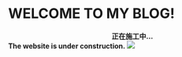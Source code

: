 # WELCOME TO MY BLOG!
**<center>正在施工中...</center>**
**The website is under construction.**
![](https://timgsa.baidu.com/timg?image&quality=80&size=b9999_10000&sec=1586936527544&di=66c8a13da4bf680814ca972789574fe0&imgtype=0&src=http%3A%2F%2Fwww.17qq.com%2Fimg_qqtouxiang%2F48921876.jpeg)
